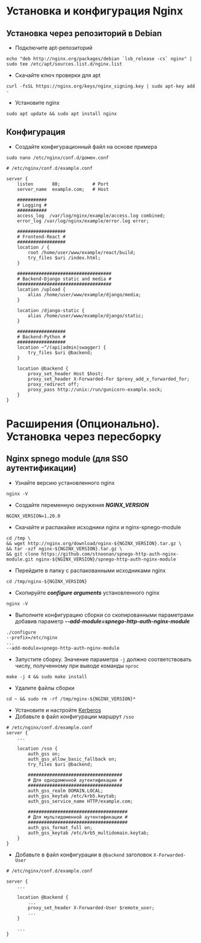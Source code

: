 # Установка и конфигурация Nginx
## Установка через репозиторий в Debian
* Подключите apt-репозиторий
```
echo "deb http://nginx.org/packages/debian `lsb_release -cs` nginx" | sudo tee /etc/apt/sources.list.d/nginx.list
```
* Скачайте ключ проверки для apt
```
curl -fsSL https://nginx.org/keys/nginx_signing.key | sudo apt-key add -
```
* Установите nginx
```
sudo apt update && sudo apt install nginx
```

## Конфигурация
* Создайте конфигурационный файл на основе примера
```
sudo nano /etc/nginx/conf.d/домен.conf

# /etc/nginx/conf.d/example.conf

server {
    listen       80;            # Port
    server_name  example.com;   # Host
   
    ###########
    # Logging #
    ###########
    access_log  /var/log/nginx/example/access.log combined;
    error_log /var/log/nginx/example/error.log error;

    ##################
    # Frontend-React #
    ##################
    location / {
        root /home/user/www/example/react/build;
        try_files $uri /index.html;
    }
    
    ###################################
    # Backend-Django static and media #
    ###################################
    location /upload {
        alias /home/user/www/example/django/media;
    }

    location /django-static {
        alias /home/user/www/example/django/static;
    }
    
    ##################
    # Backend-Python #
    ##################
    location ~^/(api|admin|swagger) {
        try_files $uri @backend;
    }

    location @backend {
        proxy_set_header Host $host;
        proxy_set_header X-Forwarded-For $proxy_add_x_forwarded_for;
        proxy_redirect off;
        proxy_pass http://unix:/run/gunicorn-example.sock;
    }
}
```

# Расширения (Опционально). Установка через пересборку
## Nginx spnego module (для SSO аутентификации)
* Узнайте версию установленного nginx
```
nginx -V
```
* Создайте переменную окружения ***NGINX_VERSION***
```
NGINX_VERSION=1.20.0
```
* Скачайте и распакайке исходники nginx и nginx-spnego-module
```
cd /tmp \
&& wget http://nginx.org/download/nginx-${NGINX_VERSION}.tar.gz \
&& tar -xzf nginx-${NGINX_VERSION}.tar.gz \
&& git clone https://github.com/stnoonan/spnego-http-auth-nginx-module.git nginx-${NGINX_VERSION}/spnego-http-auth-nginx-module
```
* Перейдите в папку с распакованными исходниками nginx
```
cd /tmp/nginx-${NGINX_VERSION}
```
* Cкопируйте ***configure arguments*** установленного nginx
```
nginx -V
```
* Выполните конфигурацию сборки со скопированными параметрами добавив параметр ***--add-module=spnego-http-auth-nginx-module***
```
./configure
--prefix=/etc/nginx
...
--add-module=spnego-http-auth-nginx-module
```
* Запустите сборку. Значение параметра `-j` должно соответствовать числу, полученному при выводе команды `nproc`
```
make -j 4 && sudo make install
```
* Удалите файлы сборки
```
cd ~ && sudo rm -rf /tmp/nginx-${NGINX_VERSION}*
```
* Установите и настройте [Kerberos](kerberos.md)
* Добавьте в файл конфигурации маршрут `/sso`
```
# /etc/nginx/conf.d/example.conf
server {
    ...
   
    location /sso {
        auth_gss on;                                                    
        auth_gss_allow_basic_fallback on; 
        try_files $uri @backend;
        
        ###################################
        # Для однодоменной аутентификации #                                      
        ###################################
        auth_gss_realm DOMAIN.LOCAL;
        auth_gss_keytab /etc/krb5.keytab;
        auth_gss_service_name HTTP/example.com;
        
        #####################################
        # Для мультидоменной аутентификации #
        #####################################
        auth_gss_format_full on; 
        auth_gss_keytab /etc/krb5_multidomain.keytab;
    }
}
```
* Добавьте в файл конфигурации в `@backend` заголовок `X-Forwarded-User`
```
# /etc/nginx/conf.d/example.conf

server {
    ...
   
    location @backend {
        ...
        proxy_set_header X-Forwarded-User $remote_user;
        ...
    }
    
    ...
}
```